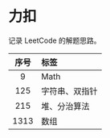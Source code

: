 # 力扣
记录 LeetCode 的解题思路。  

| 序号 | 标签 |
|:---:|:-----|
| 9   | Math |
| 125 | 字符串、双指针 |
| 215 | 堆、分治算法 |
| 1313 | 数组 |
